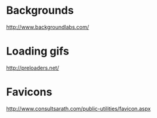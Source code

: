 # Backgrounds
http://www.backgroundlabs.com/

# Loading gifs
http://preloaders.net/

# Favicons
http://www.consultsarath.com/public-utilities/favicon.aspx

